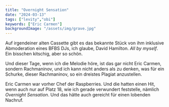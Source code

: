 ```yaml
---
title: "Overnight Sensation"
date: "2024-03-13"
tags: ["levity","obi"]
keywords: ["Eric Carmen"]
backgroundImage: "/assets/img/grave.jpg"
---
```

Auf irgendeiner alten Cassette gibt es das bekannte Stück von ihm inklusive Abmoderation eines BFBS DJs, ich glaube, David Hamilton. *All by myself*. Ein bisschen kitschig, aber so schön.

Und dieser Tage, wenn ich die Melodie höre, ist das gar nicht Eric Carmen, sondern Rachmaninov, und ich kann nicht anders als zu denken, was für ein Schurke, dieser Rachmaninov, so ein dreistes Plagiat anzustellen.

Eric Carmen war vorher Chef der Raspberries. Und die hatten einen Hit, wenn auch nur auf Platz 18, wie ich gerade verwundert feststelle, nämlich *Overnight Sensation*. Und das hätte auch gereicht für einen lobenden Nachruf. 